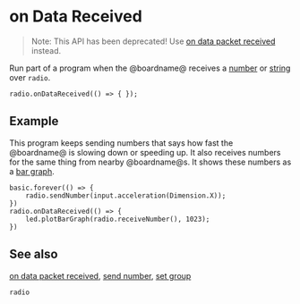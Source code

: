 # on Data Received

> Note: This API has been deprecated! Use [on data packet received](/reference/radio/on-data-packet-received) instead.

Run part of a program when the @boardname@ receives a
[number](/types/number) or [string](/types/string) over ``radio``.


```sig
radio.onDataReceived(() => { });
```

## Example

This program keeps sending numbers that says how fast the @boardname@ is
slowing down or speeding up.  It also receives numbers for the same
thing from nearby @boardname@s. It shows these numbers as a
[bar graph](/reference/led/plot-bar-graph).

```blocks
basic.forever(() => {
    radio.sendNumber(input.acceleration(Dimension.X));
})
radio.onDataReceived(() => {
    led.plotBarGraph(radio.receiveNumber(), 1023);
})
```

## See also

[on data packet received](/reference/radio/on-data-packet-received),
[send number](/reference/radio/send-number), [set group](/reference/radio/set-group)

```package
radio
```